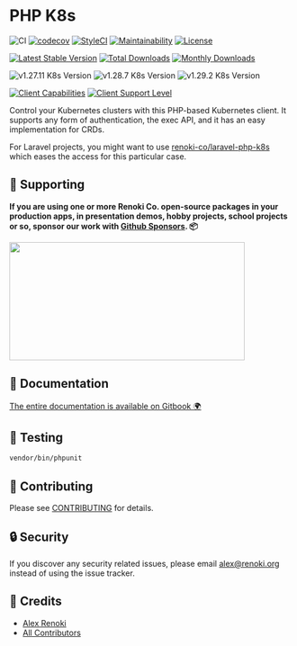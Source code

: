 PHP K8s
=======

![CI](https://github.com/renoki-co/php-k8s/workflows/CI/badge.svg?branch=master)
[![codecov](https://codecov.io/gh/renoki-co/php-k8s/branch/master/graph/badge.svg)](https://codecov.io/gh/renoki-co/php-k8s/branch/master)
[![StyleCI](https://github.styleci.io/repos/259992525/shield?branch=master)](https://github.styleci.io/repos/259992525)
[![Maintainability](https://api.codeclimate.com/v1/badges/f1904ccbef8809c9d93b/maintainability)](https://codeclimate.com/github/renoki-co/php-k8s/maintainability)
[![License](https://poser.pugx.org/renoki-co/php-k8s/license)](https://packagist.org/packages/renoki-co/php-k8s)

[![Latest Stable Version](https://poser.pugx.org/renoki-co/php-k8s/v/stable)](https://packagist.org/packages/renoki-co/php-k8s)
[![Total Downloads](https://poser.pugx.org/renoki-co/php-k8s/downloads)](https://packagist.org/packages/renoki-co/php-k8s)
[![Monthly Downloads](https://poser.pugx.org/renoki-co/php-k8s/d/monthly)](https://packagist.org/packages/renoki-co/php-k8s)

![v1.27.11 K8s Version](https://img.shields.io/badge/K8s%20v1.27.11-Ready-%23326ce5?colorA=306CE8&colorB=green)
![v1.28.7 K8s Version](https://img.shields.io/badge/K8s%20v1.28.7-Ready-%23326ce5?colorA=306CE8&colorB=green)
![v1.29.2 K8s Version](https://img.shields.io/badge/K8s%20v1.29.2-Ready-%23326ce5?colorA=306CE8&colorB=green)

[![Client Capabilities](https://img.shields.io/badge/Kubernetes%20Client-Silver-blue.svg?colorB=C0C0C0&colorA=306CE8)](https://github.com/kubernetes/community/blob/master/contributors/design-proposals/api-machinery/csi-new-client-library-procedure.md#client-capabilities)
[![Client Support Level](https://img.shields.io/badge/Kubernetes%20Client-stable-green.svg?colorA=306CE8)](https://github.com/kubernetes/community/blob/master/contributors/design-proposals/api-machinery/csi-new-client-library-procedure.md#client-support-level)

Control your Kubernetes clusters with this PHP-based Kubernetes client. It supports any form of authentication, the exec API, and it has an easy implementation for CRDs.

For Laravel projects, you might want to use [renoki-co/laravel-php-k8s](https://github.com/renoki-co/laravel-php-k8s) which eases the access for this particular case.

## 🤝 Supporting

**If you are using one or more Renoki Co. open-source packages in your production apps, in presentation demos, hobby projects, school projects or so, sponsor our work with [Github Sponsors](https://github.com/sponsors/rennokki). 📦**

[<img src="https://github-content.s3.fr-par.scw.cloud/static/36.jpg" height="210" width="418" />](https://github-content.renoki.org/github-repo/36)

## 📃 Documentation

[The entire documentation is available on Gitbook 🌍](https://rennokki.gitbook.io/php-k8s/)

## 🐛 Testing

``` bash
vendor/bin/phpunit
```

## 🤝 Contributing

Please see [CONTRIBUTING](CONTRIBUTING.md) for details.

## 🔒  Security

If you discover any security related issues, please email alex@renoki.org instead of using the issue tracker.

## 🎉 Credits

- [Alex Renoki](https://github.com/rennokki)
- [All Contributors](../../contributors)
